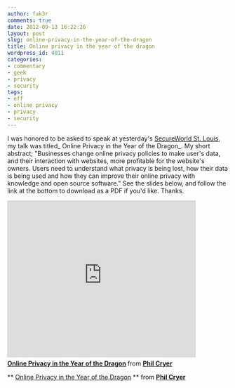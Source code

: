 ```yaml
---
author: fak3r
comments: true
date: 2012-09-13 16:22:26
layout: post
slug: online-privacy-in-the-year-of-the-dragon
title: Online privacy in the year of the dragon
wordpress_id: 4011
categories:
- commentary
- geek
- privacy
- security
tags:
- eff
- online privacy
- privacy
- security
---
```


I was honored to be asked to speak at yesterday's [SecureWorld St. Louis](http://secureworldexpo.com/event/index.php/2012-saint-louis-home), my talk was titled_ Online Privacy in the Year of the Dragon_. My short abstract; "Businesses change online privacy policies to make user's data, and their interaction with websites, more profitable for the website's owners. Users need to understand what privacy is being lost, how their data is being used and how they can improve their online privacy with knowledge and open source software." See the slides below, and follow the link at the bottom to download as a PDF if you'd like. Thanks.


<iframe src="https://www.slideshare.net/slideshow/embed_code/14263690" width="427" height="356" frameborder="0" marginwidth="0" marginheight="0" scrolling="no" style="border:1px solid #CCC;border-width:1px 1px 0;margin-bottom:5px" allowfullscreen webkitallowfullscreen mozallowfullscreen> </iframe> <div style="margin-bottom:5px"> <strong> <a href="http://www.slideshare.net/phil.cryer/online-privacy-in-the-year-of-the-dragon" title="Online Privacy in the Year of the Dragon" target="_blank">Online Privacy in the Year of the Dragon</a> </strong> from <strong><a href="http://www.slideshare.net/phil.cryer" target="_blank">Phil Cryer</a></strong> </div>


** [Online Privacy in the Year of the Dragon](http://www.slideshare.net/phil.cryer/online-privacy-in-the-year-of-the-dragon) ** from **[Phil Cryer](http://www.slideshare.net/phil.cryer)**



